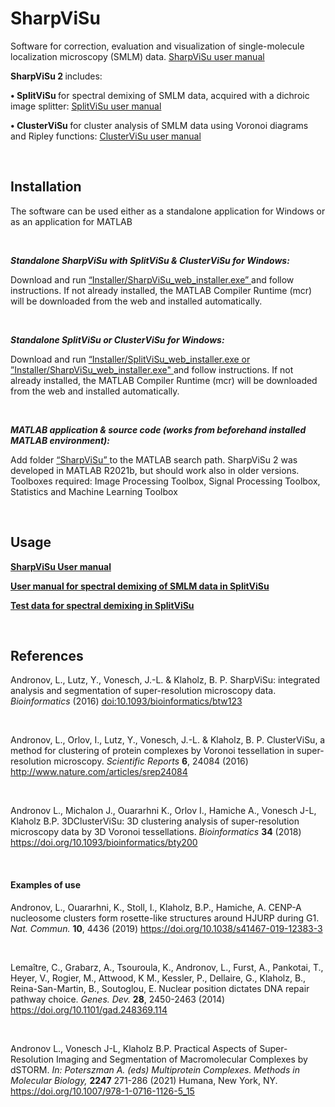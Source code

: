 # SharpViSu
Software for correction, evaluation and visualization of single-molecule localization microscopy (SMLM) data. 
<a href="https://github.com/andronovl/SharpViSu/blob/master/SharpViSu%20user%20manual.pdf">  SharpViSu user manual  </a>

<b>   SharpViSu 2 </b> includes:

<b> • SplitViSu </b> for spectral demixing of SMLM data, acquired with a dichroic image splitter: <a href="https://github.com/andronovl/SharpViSu/blob/master/SplitViSu%20manual.pdf">  SplitViSu user manual  </a>

<b> • ClusterViSu </b> for cluster analysis of SMLM data using Voronoi diagrams and Ripley functions: <a href="https://github.com/andronovl/SharpViSu/blob/master/ClusterViSu%20user%20manual.pdf">  ClusterViSu user manual  </a>

<br>

## Installation 

The software can be used either as a standalone application for Windows or as an application for MATLAB 

<br>

<b><i> Standalone SharpViSu with SplitViSu & ClusterViSu for Windows:  </i></b>

Download and run <a href=https://github.com/andronovl/SharpViSu/tree/master/Installer> “Installer/SharpViSu_web_installer.exe” </a> and follow instructions. If not already installed, the MATLAB Compiler Runtime (mcr) will be downloaded from the web and installed automatically.

<br>

<b><i> Standalone SplitViSu or ClusterViSu for Windows:  </i></b>

Download and run <a href=https://github.com/andronovl/SharpViSu/tree/master/Installer> “Installer/SplitViSu_web_installer.exe or ”Installer/SharpViSu_web_installer.exe" </a> and follow instructions. If not already installed, the MATLAB Compiler Runtime (mcr) will be downloaded from the web and installed automatically.

<br>

<b><i> MATLAB application & source code (works from beforehand installed MATLAB environment):  </i></b>

Add folder <a href=https://github.com/andronovl/SharpViSu/tree/master/SharpViSu> “SharpViSu” </a> to the MATLAB search path. SharpViSu 2 was developed in MATLAB R2021b, but should work also in older versions. Toolboxes required: Image Processing Toolbox, Signal Processing Toolbox, Statistics and Machine Learning Toolbox

<br>

## Usage 

<a href="https://github.com/andronovl/SharpViSu/blob/master/SharpViSu%20user%20manual.pdf"> <b> SharpViSu User manual </b> </a>

<a href="https://github.com/andronovl/SharpViSu/blob/master/SplitViSu%20manual.pdf"> <b> User manual for spectral demixing of SMLM data in SplitViSu </b> </a>

<a href="https://github.com/andronovl/SharpViSu/tree/master/Data/SplitViSu"> <b> Test data for spectral demixing in SplitViSu </b> </a>

<br>

## References 
Andronov, L., Lutz, Y., Vonesch, J.-L. & Klaholz, B. P. SharpViSu: integrated analysis and segmentation of super-resolution microscopy data. <i>Bioinformatics</i> (2016) <a href="http://bioinformatics.oxfordjournals.org/content/early/2016/03/17/bioinformatics.btw123">doi:10.1093/bioinformatics/btw123</a>

<br>

Andronov, L., Orlov, I., Lutz, Y., Vonesch, J.-L. & Klaholz, B. P. ClusterViSu, a method for clustering of protein complexes by Voronoi tessellation in super-resolution microscopy. <i>Scientific Reports</i> <b>6</b>, 24084 (2016) <a href="http://www.nature.com/articles/srep24084">http://www.nature.com/articles/srep24084</a>

<br>

Andronov L., Michalon J., Ouararhni K., Orlov I., Hamiche A., Vonesch J-L, Klaholz B.P. 3DClusterViSu: 3D clustering analysis of super-resolution microscopy data by 3D Voronoi tessellations. <i>Bioinformatics</i> <b>34</b> (2018) <a href=https://academic.oup.com/bioinformatics/article/34/17/3004/4960045> https://doi.org/10.1093/bioinformatics/bty200 </a>

<br>

#### Examples of use
Andronov, L., Ouararhni, K., Stoll, I., Klaholz, B.P., Hamiche, A. CENP-A nucleosome clusters form rosette-like structures around HJURP during G1. <i> Nat. Commun. </i> <b>10</b>, 4436 (2019) <a href="https://www.nature.com/articles/s41467-019-12383-3">https://doi.org/10.1038/s41467-019-12383-3</a>

<br>

Lemaître, C., Grabarz, A., Tsouroula, K., Andronov, L., Furst, A., Pankotai, T., Heyer, V., Rogier, M., Attwood, K M., Kessler, P., Dellaire, G., Klaholz, B., Reina-San-Martin, B., Soutoglou, E. Nuclear position dictates DNA repair pathway choice. <i>Genes. Dev.</i> <b>28</b>, 2450-2463 (2014) <a href="http://genesdev.cshlp.org/content/28/22/2450">https://doi.org/10.1101/gad.248369.114</a>

<br>

Andronov L., Vonesch J-L, Klaholz B.P. Practical Aspects of Super-Resolution Imaging and Segmentation of Macromolecular Complexes by dSTORM. <i> In: Poterszman A. (eds) Multiprotein Complexes. Methods in Molecular Biology, </i> <b>2247</b> 271-286 (2021) Humana, New York, NY. <a href="https://link.springer.com/protocol/10.1007/978-1-0716-1126-5_15">https://doi.org/10.1007/978-1-0716-1126-5_15</a>
